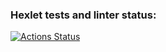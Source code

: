 ### Hexlet tests and linter status:
[![Actions Status](https://github.com/hoaxy/python-project-lvl1/workflows/hexlet-check/badge.svg)](https://github.com/hoaxy/python-project-lvl1/actions)